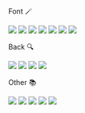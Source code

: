 <div>
  <p>Font 🪄</p>
  <div>
    <img src="https://img.shields.io/badge/HTML5-E34F26?style=for-the-badge&logo=HTML5&logoColor=white"> 
    <img src="https://img.shields.io/badge/CSS3-1572B6?style=for-the-badge&logo=CSS3&logoColor=white">
    <img src="https://img.shields.io/badge/JavaScript-F7DF1E?style=for-the-badge&logo=JavaScript&logoColor=white">
    <img src="https://img.shields.io/badge/jQuery-0769AD?style=for-the-badge&logo=jQuery&logoColor=white">
    <img src="https://img.shields.io/badge/Bootstrap-7952B3?style=for-the-badge&logo=Bootstrap&logoColor=white">
<!--     <img src="https://img.shields.io/badge/Tailwind CSS-06B6D4?style=for-the-badge&logo=Tailwind CSS&logoColor=white"> -->
    <img src="https://img.shields.io/badge/React-61DAFB?style=for-the-badge&logo=React&logoColor=white">
    <img src="https://img.shields.io/badge/Vue.js-4FC08D?style=for-the-badge&logo=Vue.js&logoColor=white">
  </div>
</div>
<div>
  <p>Back 🔍</p>
  <div>
    <img src="https://img.shields.io/badge/Express-000000?style=for-the-badge&logo=Express&logoColor=white"> 
    <img src="https://img.shields.io/badge/MongoDB-47A248?style=for-the-badge&logo=MongoDB&logoColor=white"> 
    <img src="https://img.shields.io/badge/MySql-4479A1?style=for-the-badge&logo=MySql&logoColor=white"> 
    <img src="https://img.shields.io/badge/Ruby on Rails-CC0000?style=for-the-badge&logo=Ruby on Rails&logoColor=white"> 
<!--     <img src="https://img.shields.io/badge/PHP-777BB4?style=for-the-badge&logo=PHP&logoColor=white">  -->
  </div>
</div>
<div>
  <p>Other 📚</p>  
  <div>
    <img src="https://img.shields.io/badge/Git-F05032?style=for-the-badge&logo=Git&logoColor=white">
    <img src="https://img.shields.io/badge/GitHub-181717?style=for-the-badge&logo=GitHub&logoColor=white">
    <img src="https://img.shields.io/badge/Amazon AWS-232F3E?style=for-the-badge&logo=Amazon AWS&logoColor=white">
    <img src="https://img.shields.io/badge/Netlify-00C7CB?style=for-the-badge&logo=Netlify&logoColor=white">
    <img src="https://img.shields.io/badge/heorku-430098?style=for-the-badge&logo=heroku&logoColor=white">
  </div>
</div>
